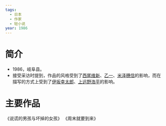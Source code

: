 ```yaml
---
tags:
  - 日本
  - 作家
  - 轻小说
year: 1986
---
```

# 简介

- 1986，岐阜县。
- 接受采访时提到，作品的风格受到了[西尾维新](西尾维新.md)、[乙一](乙一.md)、[米泽穗信](米泽穗信.md)的影响，而在描写的方式上受到了[伊坂幸太郎](伊坂幸太郎.md)、[上远野浩平](上远野浩平.md)的影响。
# 主要作品

《说谎的男孩与坏掉的女孩》
《周末就要到来》